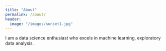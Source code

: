 ```yaml
---
title: "About"
permalink: /about/
header:
  image: "/images/sunset1.jpg"
---
```

I am a data science enthusiast who excels in machine learning, exploratory data analysis.
